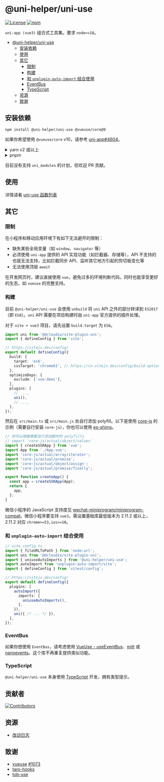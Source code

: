 # @uni-helper/uni-use

[![License](https://img.shields.io/github/license/uni-helper/uni-use)](https://github.com/uni-helper/uni-use/blob/main/LICENSE)
[![npm](https://img.shields.io/npm/v/@uni-helper/uni-use)](https://www.npmjs.com/package/@uni-helper/uni-use)

`uni-app (vue3)` 组合式工具集。要求 `node>=18`。

- [@uni-helper/uni-use](#uni-helperuni-use)
  - [安装依赖](#安装依赖)
  - [使用](#使用)
  - [其它](#其它)
    - [限制](#限制)
    - [构建](#构建)
    - [和 `unplugin-auto-import` 结合使用](#和-unplugin-auto-import-结合使用)
    - [EventBus](#eventbus)
    - [TypeScript](#typescript)
  - [资源](#资源)
  - [致谢](#致谢)

## 安装依赖

```shell
npm install @uni-helper/uni-use @vueuse/core@9
```

如果你希望使用 `@vueuse/core` v10，请参考 [uni-app#4604](https://github.com/dcloudio/uni-app/issues/4604)。

<details>
  <summary>yarn v2 或以上</summary>
  <p>请参考 <a href="https://yarnpkg.com/configuration/yarnrc/#nodeLinker">文档</a> 设置 <code>nodeLinker</code> 为 <code>node_modules</code>。</p>
</details>

<details>
  <summary>pnpm</summary>
  <p>请参考 <a href="https://pnpm.io/npmrc#shamefully-hoist">文档</a> 设置 <code>shamefully-hoist</code> 为 <code>true</code>。</p>
</details>

目前没有支持 `uni_modules` 的计划，但欢迎 PR 贡献。

## 使用

详情请看 [uni-use 函数列表](https://uni-helper.github.io/uni-use/apis.html)

## 其它

### 限制

在小程序和移动应用环境下有如下无法避开的限制：

- 缺失某些全局变量（如 `window`、`navigator` 等）
- 必须使用 `uni-app` 提供的 API 实现功能（如拦截器、存储等），API 不支持的也就无法支持，比如拦截同步 API、监听其它地方引起的剪切板变化等
- 无法使用顶层 `await`

在开发网页时，建议直接使用 `vue`，避免过多的环境判断代码，同时也能享受更好的生态，如 `vueuse` 的完整支持。

### 构建

目前 `@uni-helper/uni-use` 会使用 `unbuild` 将 `uni` API 之外的部分转译到 `ES2017`（即 `ES8`）。`uni` API 需要在项目构建时由 `uni-app` 官方提供的插件处理。

对于 `vite + vue3` 项目，请先设置 `build.target` 为 `ES6`。

```typescript
import uni from '@dcloudio/vite-plugin-uni';
import { defineConfig } from 'vite';

// https://vitejs.dev/config/
export default defineConfig({
  build: {
    target: 'es6',
    cssTarget: 'chrome61', // https://cn.vitejs.dev/config/build-options.html#build-csstarget
  },
  optimizeDeps: {
    exclude: ['vue-demi'],
  },
  plugins: [
    // ...,
    uni(),
    // ...,
  ],
});
```

然后在 `src/main.ts` 或 `src/main.js` 处自行添加 polyfill。以下是使用 [core-js](https://github.com/zloirock/core-js) 的示例（需要自行安装 `core-js`），你也可以使用 [es-shims](https://github.com/es-shims)。

```typescript
// 你可以根据需要自行添加额外的 polyfills
// import 'core-js/actual/object/values'
import { createSSRApp } from 'vue';
import App from './App.vue';
import 'core-js/actual/array/iterator';
import 'core-js/actual/promise';
import 'core-js/actual/object/assign';
import 'core-js/actual/promise/finally';

export function createApp() {
  const app = createSSRApp(App);
  return {
    app,
  };
}
```

微信小程序的 JavaScript 支持度见 [wechat-miniprogram/miniprogram-compat](https://github.com/wechat-miniprogram/miniprogram-compat)。微信小程序要支持 `vue3`，需设置基础库最低版本为 2.11.2 或以上，2.11.2 对应 `chrome>=53,ios>=10`。

### 和 `unplugin-auto-import` 结合使用

```typescript
// vite.config.ts
import { fileURLToPath } from 'node:url';
import uni from '@dcloudio/vite-plugin-uni';
import { uniuseAutoImports } from '@uni-helper/uni-use';
import autoImport from 'unplugin-auto-import/vite';
import { defineConfig } from 'vitest/config';

// https://vitejs.dev/config/
export default defineConfig({
  plugins: [
    autoImport({
      imports: [
        uniuseAutoImports(),
      ],
    }),
    uni({ /* ... */ }),
  ],
});
```

### EventBus

如果你想使用 `EventBus`，请考虑使用 [VueUse - useEventBus](https://vueuse.org/core/useeventbus/#useeventbus)、[mitt](https://github.com/developit/mitt) 或 [nanoevents](https://github.com/ai/nanoevents)。这个库不再重复提供类似功能。

### TypeScript

`@uni-helper/uni-use` 本身使用 [TypeScript](https://www.typescriptlang.org/) 开发，拥有类型提示。

## 贡献者

<a href="https://github.com/uni-helper/uni-use/graphs/contributors">
  <img alt="Contributors" src="https://contrib.rocks/image?repo=uni-helper/uni-use" />
</a>

## 资源

- [改动日志](https://uni-helper.github.io/uni-use/CHANGELOG.html)

## 致谢

- [vueuse](https://vueuse.org/) [#1073](https://github.com/vueuse/vueuse/pull/1073)
- [taro-hooks](https://taro-hooks-innocces.vercel.app/)
- [tob-use](https://tob-use.netlify.app/)
